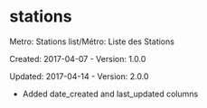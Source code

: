# stations
Metro: Stations list/Métro: Liste des Stations

Created: 2017-04-07 - Version: 1.0.0

Updated: 2017-04-14 - Version: 2.0.0
* Added date_created and last_updated columns
